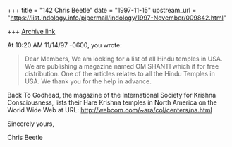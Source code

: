+++
title = "142 Chris Beetle"
date = "1997-11-15"
upstream_url = "https://list.indology.info/pipermail/indology/1997-November/009842.html"

+++
[Archive link](https://list.indology.info/pipermail/indology/1997-November/009842.html)

At 10:20 AM 11/14/97 -0600, you wrote:
>Dear Members,
>We am looking for a list of all Hindu temples in USA. We are publishing a
>magazine named OM SHANTI which if for free distribution. One of the
>articles relates to all the Hindu Temples in USA. We thank you for the
>help in advance.

Back To Godhead, the magazine of the International Society for Krishna
Consciousness, lists their Hare Krishna temples in North America on the
World Wide Web at URL: http://webcom.com/~ara/col/centers/na.html

Sincerely yours,

Chris Beetle



